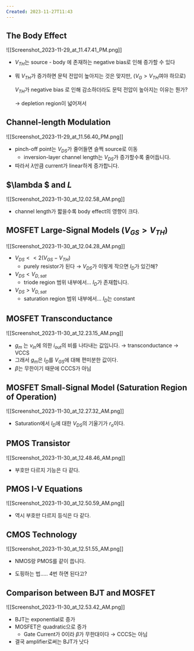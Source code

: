 ```yaml
---
Created: 2023-11-27T11:43
---
```

## The Body Effect

![[Screenshot_2023-11-29_at_11.47.41_PM.png]]

- $V_{TH}$﻿는 source - body 에 존재하는 negative bias로 인해 증가할 수 있다
- 뭐 $V_{TH}$﻿가 증가하면 문턱 전압이 높아지는 것은 맞지만, ($V_G > V_{TH}$﻿여야 하므로)
    
    $V_{TH}$﻿가 negative bias 로 인해 감소하더라도 문턱 전압이 높아지는 이유는 뭔가?
    
    → depletion region이 넓어져서
    

## Channel-length Modulation

![[Screenshot_2023-11-29_at_11.56.40_PM.png]]

- pinch-off point는 $V_{DS}$﻿가 줄어들면 슬쩍 source로 이동
    - inversion-layer channel length는 $V_{DS}$﻿가 증가할수록 줄어듭니다.
- 따라서 $\lambda$﻿만큼 current가 linear하게 증가합니다.

## $\lambda $﻿ and $L$﻿

![[Screenshot_2023-11-30_at_12.02.58_AM.png]]

- channel length가 짧을수록 body effect의 영향이 크다.

## MOSFET Large-Signal Models ($V_{GS} > V_{TH}$﻿)

![[Screenshot_2023-11-30_at_12.04.28_AM.png]]

- $V_{DS}<<2(V_{GS}-V_{TH})$﻿
    - purely resistor가 된다 → $V_{DS}$﻿가 이렇게 작으면 $I_D$﻿가 있긴해?
- $V_{DS}<V_{D,sat}$﻿
    - triode region 범위 내부에서… $I_D$﻿가 존재합니다.
- $V_{DS}>V_{D,sat}$﻿
    - saturation region 범위 내부에서… $I_D$﻿는 constant

## MOSFET Transconductance

![[Screenshot_2023-11-30_at_12.23.15_AM.png]]

- $g_m$﻿ 는 $v_{in}$﻿에 의한 $i_{out}$﻿의 비를 나타내는 값입니다. → transconductance → VCCS
- 그래서 $g_m$﻿은 $I_D$﻿를 $V_{GS}$﻿에 대해 편미분한 값이다.
- $\beta$﻿는 무한이기 때문에 CCCS가 아님

## MOSFET Small-Signal Model (Saturation Region of Operation)

![[Screenshot_2023-11-30_at_12.27.32_AM.png]]

- Saturation에서 $I_D$﻿에 대한 $V_{DS}$﻿의 기울기가 $r_o$﻿이다.

## PMOS Transistor

![[Screenshot_2023-11-30_at_12.48.46_AM.png]]

- 부호만 다르지 기능은 다 같다.

## PMOS I-V Equations

![[Screenshot_2023-11-30_at_12.50.59_AM.png]]

- 역시 부호만 다르지 등식은 다 같다.

## CMOS Technology

![[Screenshot_2023-11-30_at_12.51.55_AM.png]]

- NMOS랑 PMOS를 같이 씁니다.

- 도핑하는 법….. 4번 하면 된다고?

## Comparison between BJT and MOSFET

![[Screenshot_2023-11-30_at_12.53.42_AM.png]]

- BJT는 exponential로 증가
- MOSFET은 quadratic으로 증가
    - Gate Current가 0이라 $\beta$﻿가 무한대이다 → CCCS는 아님
- 결국 amplifier로써는 BJT가 낫다